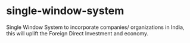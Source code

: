 # single-window-system
Single Window System to incorporate companies/ organizations in India, this will uplift the Foreign Direct Investment and economy.
